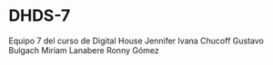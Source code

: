 # DHDS-7
Equipo 7 del curso de Digital House
Jennifer Ivana Chucoff
Gustavo Bulgach
Miriam Lanabere
Ronny Gómez

